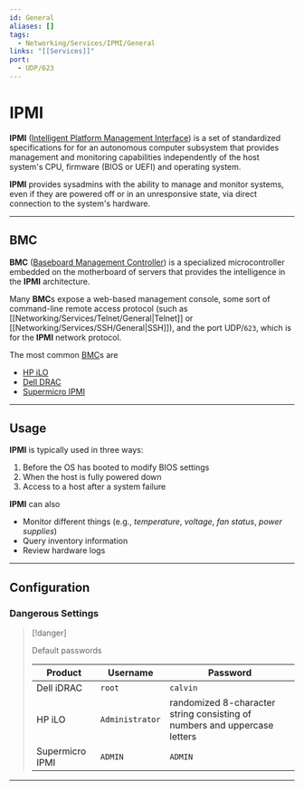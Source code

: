 ```yaml
---
id: General
aliases: []
tags:
  - Networking/Services/IPMI/General
links: "[[Services]]"
port:
  - UDP/623
---
```


# IPMI

**IPMI** ([Intelligent Platform Management Interface](https://en.wikipedia.org/wiki/Intelligent_Platform_Management_Interface))
is a set of standardized specifications for for an autonomous computer subsystem
that provides management and monitoring capabilities independently of the host
system's CPU, firmware (BIOS or UEFI) and operating system.

**IPMI** provides sysadmins with the ability to manage and monitor systems,
even if they are powered off or in an unresponsive state, via direct connection
to the system's hardware.

___

<!-- BMC {{{-->
## BMC

**BMC** ([Baseboard Management Controller](https://www.supermicro.com/en/glossary/baseboard-management-controller))
is a specialized microcontroller embedded on the motherboard of servers
that provides the intelligence in the **IPMI** architecture.

Many **BMC**s expose a web-based management console, some sort of command-line
remote access protocol (such as [[Networking/Services/Telnet/General|Telnet]]
or [[Networking/Services/SSH/General|SSH]]), and the port UDP/`623`,
which is for the **IPMI** network protocol.

The most common [BMC](https://www.supermicro.com/en/glossary/baseboard-management-controller)s are

- [HP iLO](https://en.wikipedia.org/wiki/HPE_Integrated_Lights-Out)
- [Dell DRAC](https://en.wikipedia.org/wiki/Dell_DRAC)
- [Supermicro IPMI](https://www.supermicro.com/en/solutions/management-software/bmc-resources)

___

<!-- }}} -->

<!-- Usage {{{-->
## Usage

**IPMI** is typically used in three ways:

1. Before the OS has booted to modify BIOS settings
2. When the host is fully powered down
3. Access to a host after a system failure

**IPMI** can also

- Monitor different things (e.g., *temperature*, *voltage*, *fan status*,
  *power supplies*)
- Query inventory information
- Review hardware logs

___

<!-- }}} -->

<!-- Configuration {{{-->
## Configuration

### Dangerous Settings

<!-- Danger {{{-->
> [!danger]
>
> Default passwords
>
> | Product         | Username        | Password         |
> | --------------- | --------------- | ---------------- |
> | Dell iDRAC      | `root`          | `calvin`         |
> | HP iLO          | `Administrator` | randomized 8-character string consisting of numbers and uppercase letters |
> | Supermicro IPMI | `ADMIN`         | `ADMIN`          |
<!-- }}} -->

___

<!-- }}} -->
